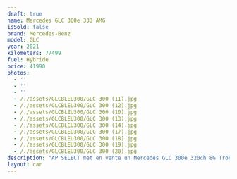 ```yaml
---
draft: true
name: Mercedes GLC 300e 333 AMG
isSold: false
brand: Mercedes-Benz
model: GLC
year: 2021
kilometers: 77499
fuel: Hybride
price: 41990
photos:
  - ''
  - ''
  - ''
  - /./assets/GLCBLEU300/GLC 300 (11).jpg
  - /./assets/GLCBLEU300/GLC 300 (12).jpg
  - /./assets/GLCBLEU300/GLC 300 (10).jpg
  - /./assets/GLCBLEU300/GLC 300 (13).jpg
  - /./assets/GLCBLEU300/GLC 300 (14).jpg
  - /./assets/GLCBLEU300/GLC 300 (17).jpg
  - /./assets/GLCBLEU300/GLC 300 (18).jpg
  - /./assets/GLCBLEU300/GLC 300 (19).jpg
  - /./assets/GLCBLEU300/GLC 300 (20).jpg
description: "AP SELECT met en vente un Mercedes GLC 300e 320ch 8G Tronic AMG Line du 03/2021 avec 77500km.\n\nCouleur bleu cavansite metallic, intérieur cuir / alcantara AMG, intérieur carbon.\n\nVéhicule origine France \U0001F1EB\U0001F1F7\n\nSuivi et historique full Mercedes.\nPneus et freins récents.\n\nVendu avec une garantie 12 mois.\n\nÉquipements et options :\n- Boîte 8G Tronic plus\n- Pack AMG Line intérieur / extérieur\n- Toit panoramique\n- Calandre diamant\n- Pack éclairage intérieur 64 couleurs\n- Jantes 20\" AMG gris polies\n- AMG drive select\n- Feux avant full LED Multibeam\n- Intérieur finition Carbon\n- Pack Hifi BURMESTER\n- MBUX\n- Ecran tactile 8’\n- Apple car play\n- Système de navigation NAVI +\n- Caméra de recul 360\n- Radar avant / arrière\n- Pack assistant conducteur +\n- Système d'alerte d'angles-morts\n- Intérieur Cuir entendu ARTICO\n- Soft Close Door System Keyless\n- Réglage électrique de la colonne de direction\n- Sièges électrique à mémoire\n- Sièges chauffants\n- Pédaliers sport en inox\n- Régulateur de vitesse adaptatif\n- Affichage multifonctions plus\n- Climatisation\n- Éclairage et essuie-glaces automatique\n- Rétroviseurs électriques et chauffants\n- Rétroviseurs int / ext Electrochrome\n- Éclairage d’ambiance\n- Marche pied aluminium rétro éclairé\n- Ouverture / fermeture Coffre électrique\n- Attelage électrique\n\nDisponible et visible sur RDV pour acheteur sérieux.\n\nPossibilité d'une garantie 3, 6 ou 12 mois en supplément.\n\nRéalisation des démarches d'immatriculation.\n\nAP SELECT c'est des solutions de courtage et conciergerie sur mesure pour profiter librement de sa passion et de son patrimoine.\n\nPrenez le volant, AP SELECT s'occupe du reste."
layout: car
---
```


